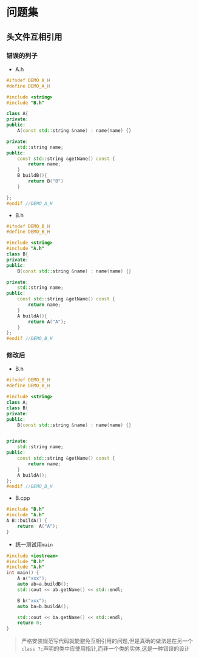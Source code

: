 # 问题集

## 头文件互相引用

### 错误的列子

- A.h

```c++
#ifndef DEMO_A_H
#define DEMO_A_H

#include <string>
#include "B.h"

class A{
private:
public:
    A(const std::string &name) : name(name) {}

private:
    std::string name;
public:
    const std::string &getName() const {
        return name;
    }
    B buildB(){
        return B("B")
    }

};
#endif //DEMO_A_H
```

- B.h

```c++
#ifndef DEMO_B_H
#define DEMO_B_H

#include <string>
#include "A.h"
class B{
private:
public:
    B(const std::string &name) : name(name) {}

private:
    std::string name;
public:
    const std::string &getName() const {
        return name;
    }
    A buildA(){
        return A("A");
    }
};
#endif //DEMO_B_H
```

### 修改后

- B.h

```c++
#ifndef DEMO_B_H
#define DEMO_B_H

#include <string>
class A;
class B{
private:
public:
    B(const std::string &name) : name(name) {}


private:
    std::string name;
public:
    const std::string &getName() const {
        return name;
    }
    A buildA();
};
#endif //DEMO_B_H
```

- B.cpp

```c++
#include "B.h"
#include "A.h"
A B::buildA() {
    return  A("A");
}

```

- 统一测试用`main`

```c++
#include <iostream>
#include "B.h"
#include "A.h"
int main() {
    A a("xxx");
    auto ab=a.buildB();
    std::cout << ab.getName() << std::endl;

    B b("xxx");
    auto ba=b.buildA();

    std::cout << ba.getName() << std::endl;
    return 0;
}
```

> 严格安装规范写代码就能避免互相引用的问题,但是真确的做法是在另一个`class ?;`声明的类中应使用指针,而非一个类的实体,这是一种错误的设计
